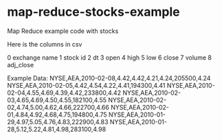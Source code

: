 # map-reduce-stocks-example
Map Reduce example code with stocks

Here is the columns in csv

0 exchange name
1 stock id
2 dt
3 open
4 high
5 low
6 close
7 volume
8 adj_close

Example Data:
NYSE,AEA,2010-02-08,4.42,4.42,4.21,4.24,205500,4.24
NYSE,AEA,2010-02-05,4.42,4.54,4.22,4.41,194300,4.41
NYSE,AEA,2010-02-04,4.55,4.69,4.39,4.42,233800,4.42
NYSE,AEA,2010-02-03,4.65,4.69,4.50,4.55,182100,4.55
NYSE,AEA,2010-02-02,4.74,5.00,4.62,4.66,222700,4.66
NYSE,AEA,2010-02-01,4.84,4.92,4.68,4.75,194800,4.75
NYSE,AEA,2010-01-29,4.97,5.05,4.76,4.83,222900,4.83
NYSE,AEA,2010-01-28,5.12,5.22,4.81,4.98,283100,4.98



